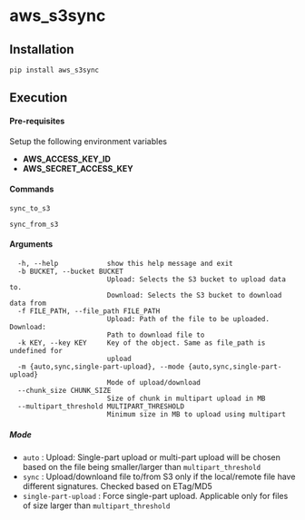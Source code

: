 # aws_s3sync

## Installation

`pip install aws_s3sync`

## Execution

#### Pre-requisites

Setup the following environment variables

* **AWS_ACCESS_KEY_ID**
* **AWS_SECRET_ACCESS_KEY**

#### Commands

`sync_to_s3`

`sync_from_s3`

#### Arguments

```
  -h, --help            show this help message and exit
  -b BUCKET, --bucket BUCKET
                        Upload: Selects the S3 bucket to upload data to.
                        Download: Selects the S3 bucket to download data from
  -f FILE_PATH, --file_path FILE_PATH
                        Upload: Path of the file to be uploaded. Download:
                        Path to download file to
  -k KEY, --key KEY     Key of the object. Same as file_path is undefined for
                        upload
  -m {auto,sync,single-part-upload}, --mode {auto,sync,single-part-upload}
                        Mode of upload/download
  --chunk_size CHUNK_SIZE
                        Size of chunk in multipart upload in MB
  --multipart_threshold MULTIPART_THRESHOLD
                        Minimum size in MB to upload using multipart
```

##### Mode

* `auto` : Upload: Single-part upload or multi-part upload will be chosen based on the file being smaller/larger than `multipart_threshold`
* `sync` : Upload/downloand file to/from S3 only if the local/remote file have different signatures. Checked based on ETag/MD5
* `single-part-upload` : Force single-part upload. Applicable only for files of size larger than `multipart_threshold`


